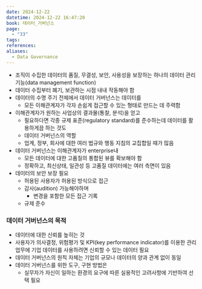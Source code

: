 ```yaml
---
date: 2024-12-22
datetime: 2024-12-22 16:47:20
book: 데이터_거버넌스
page:
  - "33"
tags: 
references: 
aliases:
  - Data Governance
---
```

- 조직이 수집한 데이터의 품질, 무결성, 보안, 사용성을 보장하는 하나의 데이터 관리 기능(data management function)
- 데이터 수집부터 폐기, 보관하는 시점 내내 작동해야 함
- 데이터의 수명 주기 전체에서 데이터 거버넌스는 데이터를 
	- 모든 이해관계자가 각자 손쉽게 접근할 수 있는 형태로 만드는 데 주력함
- 이해관계자가 원하는 사업상의 결과물(통찰, 분석)을 얻고
	- 필요하다면 각종 규제 표준(regulatory standard)를 준수하는데 데이터를 활용하게끔 하는 것도
	- 데이터 거버넌스의 역할
	- 업계, 정부, 회사에 대한 여러 법규와 행동 지침의 교집합일 때가 많음
- 데이터 거버넌스는 이해관계자가 enterprise내
	- 모든 데이터에 대한 고품질의 통합된 뷰를 확보해야 함
	- 정확하고, 최신상태, 일관성 등 고품질 데이터에는 여러 측면이 있음
- 데이터의 보안 보장 필요
	- 허용된 사용자가 허용된 방식으로 접근
	- 감사(audition) 가능해야하며
		- 변경을 포함한 모든 접근 기록
	- 규제 준수

### 데이터 거버넌스의 목적
- 데이터에 대한 신뢰를 높히는 것
- 사용자가 의사결정, 위험평가 및 KPI(key performance indicator)를 이용한 관리 업무에 기업 데이터를 사용하려면 신뢰할 수 있는 데이터 필요
- 데이터 거버넌스의 원칙 자체는 기업의 규모나 데이터의 양과 관계 없이 동일
- 데이터 거버넌스를 위한 도구, 구현 방법은
	- 실무자가 자신이 일하는 환경의 요구에 따른 실용적인 고려사항에 기반하여 선택 필요